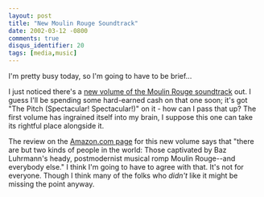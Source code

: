 ```yaml
---
layout: post
title: "New Moulin Rouge Soundtrack"
date: 2002-03-12 -0800
comments: true
disqus_identifier: 20
tags: [media,music]
---
```

I'm pretty busy today, so I'm going to have to be brief...
 
 I just noticed there's a [new volume of the Moulin Rouge
soundtrack](http://www.amazon.com/exec/obidos/ASIN/B00005YW4Z/mhsvortex)
out. I guess I'll be spending some hard-earned cash on that one soon;
it's got "The Pitch (Spectacular! Spectacular!)" on it - how can I pass
that up? The first volume has ingrained itself into my brain, I suppose
this one can take its rightful place alongside it.
 
 The review on the [Amazon.com
page](http://www.amazon.com/exec/obidos/ASIN/B00005YW4Z/mhsvortex) for
this new volume says that "there are but two kinds of people in the
world: Those captivated by Baz Luhrmann's heady, postmodernist musical
romp Moulin Rouge--and everybody else." I think I'm going to have to
agree with that. It's not for everyone. Though I think many of the folks
who *didn't* like it might be missing the point anyway.
